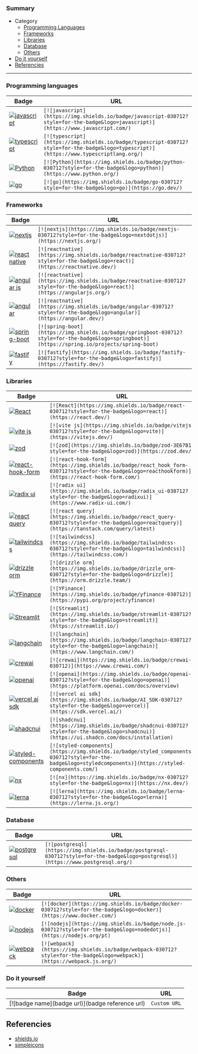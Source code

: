 ### Summary
- Category
  - [Programming Languages](#programming-languages)
  - [Frameworks](#frameworks)
  - [Libraries](#libraries)
  - [Database](#database)
  - [Others](#others)
- [Do it yourself](#do-it-yourself)
- [Referencies](#referencies)

---

### Programming languages
| Badge | URL |
| ----- | --- |
| [![javascript](https://img.shields.io/badge/javascript-030712?style=for-the-badge&logo=javascript)](https://www.javascript.com/) | `[![javascript](https://img.shields.io/badge/javascript-030712?style=for-the-badge&logo=javascript)](https://www.javascript.com/)` |
| [![typescript](https://img.shields.io/badge/typescript-030712?style=for-the-badge&logo=typescript)](https://www.typescriptlang.org/) | `[![typescript](https://img.shields.io/badge/typescript-030712?style=for-the-badge&logo=typescript)](https://www.typescriptlang.org/)` |
| [![Python](https://img.shields.io/badge/python-030712?style=for-the-badge&logo=python)](https://www.python.org/) | `[![Python](https://img.shields.io/badge/python-030712?style=for-the-badge&logo=python)](https://www.python.org/)` |
| [![go](https://img.shields.io/badge/go-030712?style=for-the-badge&logo=go)](https://go.dev/) | `[![go](https://img.shields.io/badge/go-030712?style=for-the-badge&logo=go)](https://go.dev/)` |

### Frameworks
| Badge | URL |
| ----- | --- |
| [![nextjs](https://img.shields.io/badge/nextjs-030712?style=for-the-badge&logo=nextdotjs)](https://nextjs.org/) | `[![nextjs](https://img.shields.io/badge/nextjs-030712?style=for-the-badge&logo=nextdotjs)](https://nextjs.org/)` |
| [![react native](https://img.shields.io/badge/react_native-030712?style=for-the-badge&logo=react)](https://reactnative.dev/) | `[![reactnative](https://img.shields.io/badge/reactnative-030712?style=for-the-badge&logo=react)](https://reactnative.dev/)` |
| [![angular js](https://img.shields.io/badge/angularJS-030712?style=for-the-badge&logo=angular)](https://angularjs.org/) | `[![reactnative](https://img.shields.io/badge/reactnative-030712?style=for-the-badge&logo=react)](https://angularjs.org/)` |
| [![angular](https://img.shields.io/badge/angular-030712?style=for-the-badge&logo=angular)](https://angular.dev/) | `[![reactnative](https://img.shields.io/badge/angular-030712?style=for-the-badge&logo=angular)](https://angular.dev/)` |
| [![spring-boot](https://img.shields.io/badge/spring_boot-030712?style=for-the-badge&logo=springboot)](https://spring.io/projects/spring-boot) | `[![spring-boot](https://img.shields.io/badge/springboot-030712?style=for-the-badge&logo=springboot)](https://spring.io/projects/spring-boot)` |
| [![fastify](https://img.shields.io/badge/fastify-030712?style=for-the-badge&logo=fastify)](https://fastify.dev/) | `[![fastify](https://img.shields.io/badge/fastify-030712?style=for-the-badge&logo=fastify)](https://fastify.dev/)` |

### Libraries
| Badge | URL |
| ----- | --- |
| [![React](https://img.shields.io/badge/react-030712?style=for-the-badge&logo=react)](https://react.dev/) | `[![React](https://img.shields.io/badge/react-030712?style=for-the-badge&logo=react)](https://react.dev/)` |
| [![vite js](https://img.shields.io/badge/vitejs-030712?style=for-the-badge&logo=vite)](https://vitejs.dev/) | `[![vite js](https://img.shields.io/badge/vitejs-030712?style=for-the-badge&logo=vite)](https://vitejs.dev/)` |
| [![zod](https://img.shields.io/badge/zod-030712?style=for-the-badge&logo=zod)](https://zod.dev/) | `[![zod](https://img.shields.io/badge/zod-3E67B1?style=for-the-badge&logo=zod)](https://zod.dev/)` |
| [![react-hook-form](https://img.shields.io/badge/react_hook_form-030712?style=for-the-badge&logo=reacthookform)](https://react-hook-form.com/) | `[![react-hook-form](https://img.shields.io/badge/react_hook_form-030712?style=for-the-badge&logo=reacthookform)](https://react-hook-form.com/)` |
| [![radix ui](https://img.shields.io/badge/radix_ui-030712?style=for-the-badge&logo=radixui)](https://www.radix-ui.com/) | `[![radix ui](https://img.shields.io/badge/radix_ui-030712?style=for-the-badge&logo=radixui)](https://www.radix-ui.com/)` |
| [![react query](https://img.shields.io/badge/react_query-030712?style=for-the-badge&logo=reactquery)](https://tanstack.com/query/latest) | `[![react query](https://img.shields.io/badge/react_query-030712?style=for-the-badge&logo=reactquery)](https://tanstack.com/query/latest)` |
| [![tailwindcss](https://img.shields.io/badge/tailwindcss-030712?style=for-the-badge&logo=tailwindcss)](https://tailwindcss.com/) | `[![tailwindcss](https://img.shields.io/badge/tailwindcss-030712?style=for-the-badge&logo=tailwindcss)](https://tailwindcss.com/)` |
| [![drizzle orm](https://img.shields.io/badge/drizzle_orm-030712?style=for-the-badge&logo=drizzle)](https://orm.drizzle.team/) | `[![drizzle orm](https://img.shields.io/badge/drizzle_orm-030712?style=for-the-badge&logo=drizzle)](https://orm.drizzle.team/)` |
| [![YFinance](https://img.shields.io/badge/yfinance-030712)](https://pypi.org/project/yfinance) | `[![YFinance](https://img.shields.io/badge/yfinance-030712)](https://pypi.org/project/yfinance)` |
| [![Streamlit](https://img.shields.io/badge/streamlit-030712?style=for-the-badge&logo=streamlit)](https://streamlit.io/) | `[![Streamlit](https://img.shields.io/badge/streamlit-030712?style=for-the-badge&logo=streamlit)](https://streamlit.io/)` |
| [![langchain](https://img.shields.io/badge/langchain-030712?style=for-the-badge&logo=langchain)](https://www.langchain.com/) | `[![langchain](https://img.shields.io/badge/langchain-030712?style=for-the-badge&logo=langchain)](https://www.langchain.com/)` |
| [![crewai](https://img.shields.io/badge/crewai-030712)](https://www.crewai.com/) | `[![crewai](https://img.shields.io/badge/crewai-030712)](https://www.crewai.com/)` |
| [![openai](https://img.shields.io/badge/openai-030712?style=for-the-badge&logo=openai)](https://platform.openai.com/docs/overview) | `[![openai](https://img.shields.io/badge/openai-030712?style=for-the-badge&logo=openai)](https://platform.openai.com/docs/overview)` |
| [![vercel ai sdk](https://img.shields.io/badge/AI_SDK-030712?style=for-the-badge&logo=vercel)](https://sdk.vercel.ai/) | `[![vercel ai sdk](https://img.shields.io/badge/AI_SDK-030712?style=for-the-badge&logo=vercel)](https://sdk.vercel.ai/)` |
| [![shadcnui](https://img.shields.io/badge/shadcnui-030712?style=for-the-badge&logo=shadcnui)](https://ui.shadcn.com/docs/installation) | `[![shadcnui](https://img.shields.io/badge/shadcnui-030712?style=for-the-badge&logo=shadcnui)](https://ui.shadcn.com/docs/installation)` |
| [![styled-components](https://img.shields.io/badge/styled_components-030712?style=for-the-badge&logo=styledcomponents)](https://styled-components.com/) | `[![styled-components](https://img.shields.io/badge/styled_components-030712?style=for-the-badge&logo=styledcomponents)](https://styled-components.com/)` |
| [![nx](https://img.shields.io/badge/nx-030712?style=for-the-badge&logo=nx)](https://nx.dev/) | `[![nx](https://img.shields.io/badge/nx-030712?style=for-the-badge&logo=nx)](https://nx.dev/)` |
| [![lerna](https://img.shields.io/badge/lerna-030712?style=for-the-badge&logo=lerna)](https://lerna.js.org/) | `[![lerna](https://img.shields.io/badge/lerna-030712?style=for-the-badge&logo=lerna)](https://lerna.js.org/)` |

### Database
| Badge | URL |
| ----- | --- |
| [![postgresql](https://img.shields.io/badge/postgresql-030712?style=for-the-badge&logo=postgresql)](https://www.postgresql.org/) | `[![postgresql](https://img.shields.io/badge/postgresql-030712?style=for-the-badge&logo=postgresql)](https://www.postgresql.org/)` |

### Others
| Badge | URL |
| ----- | --- |
| [![docker](https://img.shields.io/badge/docker-030712?style=for-the-badge&logo=docker)](https://www.docker.com/) | `[![docker](https://img.shields.io/badge/docker-030712?style=for-the-badge&logo=docker)](https://www.docker.com/)` |
| [![nodejs](https://img.shields.io/badge/node.js-030712?style=for-the-badge&logo=nodedotjs)](https://nodejs.org/pt) | `[![nodejs](https://img.shields.io/badge/node.js-030712?style=for-the-badge&logo=nodedotjs)](https://nodejs.org/pt)` |
| [![webpack](https://img.shields.io/badge/webpack-030712?style=for-the-badge&logo=webpack)](https://webpack.js.org/) | `[![webpack](https://img.shields.io/badge/webpack-030712?style=for-the-badge&logo=webpack)](https://webpack.js.org/)` |

### Do it yourself
| Badge | URL |
| ----- | --- |
| [![badge name](badge url)](badge reference url) | `Custom URL` |


## Referencies
- [shields.io](https://shields.io/docs/logos)
- [simpleicons](https://simpleicons.org/)